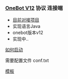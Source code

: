 ### [OneBot V12](https://12.onebot.dev/) 协议 连接端

- [目前对接项目](https://github.com/JustUndertaker/ComWeChatBotClient)
- 实现语言Java
- onebot版本v12
- 实现中..

[如何启动](https://github.com/gdpl2112/onebotv12-client/blob/master/src/test/java/test.java)

需要配置文件
conf.txt

[模板](https://github.com/gdpl2112/onebotv12-client/blob/master/conf_template.txt)

